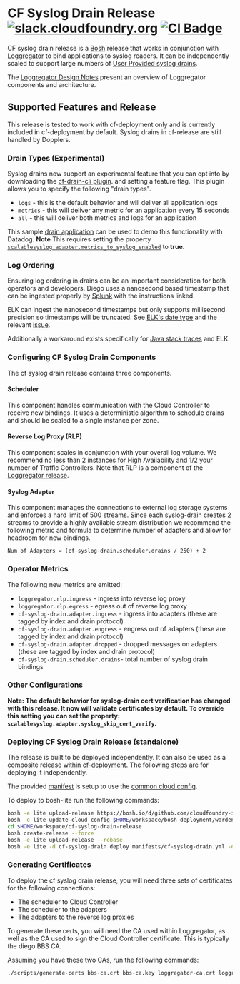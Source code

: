 # CF Syslog Drain Release [![slack.cloudfoundry.org][slack-badge]][loggregator-slack] [![CI Badge][ci-badge]][ci-pipeline]

CF syslog drain release is a [Bosh][bosh] release that works in conjunction with
[Loggregator][loggregator] to bind applications to syslog readers. It can be
independently scaled to support large numbers of [User Provided syslog
drains][syslog-drain-docs].

The [Loggregator Design Notes][loggregator-design-notes] present an overview
of Loggregator components and architecture.

## Supported Features and Release
This release is tested to work with cf-deployment only and is currently included
in cf-deployment by default. Syslog drains in cf-release are still handled by
Dopplers.

### Drain Types (Experimental)
Syslog drains now support an experimental feature that you can opt into by downloading
the [cf-drain-cli plugin](https://github.com/cloudfoundry-incubator/cf-drain-cli). and 
setting a feature flag. This plugin allows you to specify the following "drain types".

 * `logs` - this is the default behavior and will deliver all application logs
 * `metrics` - this will deliver any metric for an application every 15 seconds
 * `all` - this will deliver both metrics and logs for an application

This sample [drain application](https://github.com/cloudfoundry-incubator/loggregator-tools#syslog-to-datadog) can be used to demo this functionality with Datadog. **Note** This requires setting the property
[`scalablesyslog.adapter.metrics_to_syslog_enabled`](https://github.com/cloudfoundry/cf-syslog-drain-release/blob/develop/jobs/adapter/spec#L61) to **true**. 



### Log Ordering
Ensuring log ordering in drains can be an important consideration for both operators 
and developers. Diego uses a nanosecond based timestamp that can be ingested properly 
by [Splunk](https://answers.splunk.com/answers/1946/time-format-and-subseconds.html) with the instructions linked. 

ELK can ingest the nanosecond timestamps but only supports millisecond precision so timestamps will be truncated. See [ELK's date type](https://www.elastic.co/guide/en/elasticsearch/reference/current/date.html) and the relevant [issue](https://github.com/elastic/elasticsearch/issues/10005).

Additionally a workaround exists specifically for [Java stack traces](https://github.com/cloudfoundry/loggregator-release/blob/develop/docs/java-multi-line-work-around.md) and ELK. 

### Configuring CF Syslog Drain Components

The cf syslog drain release contains three components.

#### Scheduler

This component handles communication with the Cloud Controller to receive new
bindings. It uses a deterministic algorithm to schedule drains and should be
scaled to a single instance per zone. 

#### Reverse Log Proxy (RLP)

This component scales in conjunction with your overall log volume. We
recommend no less than 2 instances for High Availability and 1/2 your number
of Traffic Controllers. Note that RLP is a component of the [Loggregator
release][loggregator].

#### Syslog Adapter

This component manages the connections to external log storage systems and enforces
a hard limit of 500 streams. Since each syslog-drain creates 2 streams to provide
a highly available stream distribution we recommend the following metric and 
formula to determine number of adapters and allow for headroom for new bindings. 

```
Num of Adapters = (cf-syslog-drain.scheduler.drains / 250) + 2
```


### Operator Metrics

The following new metrics are emitted:

- `loggregator.rlp.ingress` - ingress into reverse log proxy
- `loggregator.rlp.egress` - egress out of reverse log proxy
- `cf-syslog-drain.adapter.ingress` - ingress into adapters (these are tagged by index and drain protocol)
- `cf-syslog-drain.adapter.engress` - engress out of adapters (these are tagged by index and drain protocol)
- `cf-syslog-drain.adapter.dropped` - dropped messages on adapters (these are tagged by index and drain protocol)
- `cf-syslog-drain.scheduler.drains`- total number of syslog drain bindings

### Other Configurations

**Note: The default behavior for syslog-drain cert verification has changed
with this release. It now will validate certificates by default. To override
this setting you can set the property:
`scalablesyslog.adapter.syslog_skip_cert_verify`.**

### Deploying CF Syslog Drain Release (standalone)

The release is built to be deployed independently. It can also be used as a
composite release within [cf-deployment][cf-deployment]. The following steps
are for deploying it independently.

The provided [manifest][sample-manifest] is setup to use the [common cloud
config][common-cloud-config].

To deploy to bosh-lite run the following commands:

```bash
bosh -e lite upload-release https://bosh.io/d/github.com/cloudfoundry-incubator/consul-release
bosh -e lite update-cloud-config $HOME/workspace/bosh-deployment/warden/cloud-config.yml
cd $HOME/workspace/cf-syslog-drain-release
bosh create-release --force
bosh -e lite upload-release --rebase
bosh -e lite -d cf-syslog-drain deploy manifests/cf-syslog-drain.yml -o manifests/fake-ops.yml --vars-store=/tmp/bosh-lite-ss.yml
```

### Generating Certificates

To deploy the cf syslog drain release, you will need three sets of certificates for
the following connections:

- The scheduler to Cloud Controller
- The scheduler to the adapters
- The adapters to the reverse log proxies

To generate these certs, you will need the CA used within Loggregator, as well
as the CA used to sign the Cloud Controller certificate. This is typically
the diego BBS CA.

Assuming you have these two CAs, run the following commands:

```bash
./scripts/generate-certs bbs-ca.crt bbs-ca.key loggregator-ca.crt loggregator-ca.key
```

[slack-badge]:              https://slack.cloudfoundry.org/badge.svg
[loggregator-slack]:        https://cloudfoundry.slack.com/archives/loggregator
[bosh]:                     https://bosh.io
[loggregator]:              https://code.cloudfoundry.org/loggregator
[loggregator-design-notes]: https://code.cloudfoundry.org/loggregator/tree/develop/docs/loggregator-design.md
[syslog-drain-docs]:        https://docs.cloudfoundry.org/devguide/services/log-management.html
[cf-deployment]:            https://code.cloudfoundry.org/cf-deployment
[sample-manifest]:          https://code.cloudfoundry.org/cf-syslog-drain-release/blob/master/manifests/cf-syslog-drain.yml
[common-cloud-config]:      https://code.cloudfoundry.org/bosh-deployment/blob/master/warden/cloud-config.yml
[ci-badge]:                 https://loggregator.ci.cf-app.com/api/v1/teams/main/pipelines/products/jobs/cf-syslog-drain-tests/badge
[ci-pipeline]:              https://loggregator.ci.cf-app.com/teams/main/pipelines/products?groups=cf-syslog-drain
